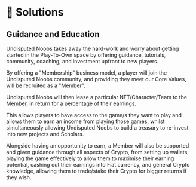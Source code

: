 # 💖 Solutions

## Guidance and Education

Undisputed Noobs takes away the hard-work and worry about getting started in the Play-To-Own space by offering guidance, tutorials, community, coaching, and investment upfront to new players.

By offering a "Membership" business model, a player will join the Undisputed Noobs community, and providing they meet our Core Values, will be recruited as a "Member".

Undisputed Noobs will then lease a particular NFT/Character/Team to the Member, in return for a percentage of their earnings.

This allows players to have access to the game/s they want to play and allows them to earn an income from playing those games, whilst simultaneously allowing Undisputed Noobs to build a treasury to re-invest into new projects and Scholars.

Alongside having an opportunity to earn, a Member will also be supported and given guidance through all aspects of Crypto, from setting up wallets, playing the game effectively to allow them to maximise their earning potential, cashing out their earnings into Fiat currency, and general Crypto knowledge, allowing them to trade/stake their Crypto for bigger returns if they wish.
